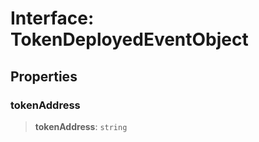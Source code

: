 # Interface: TokenDeployedEventObject

## Properties

### tokenAddress

> **tokenAddress**: `string`
